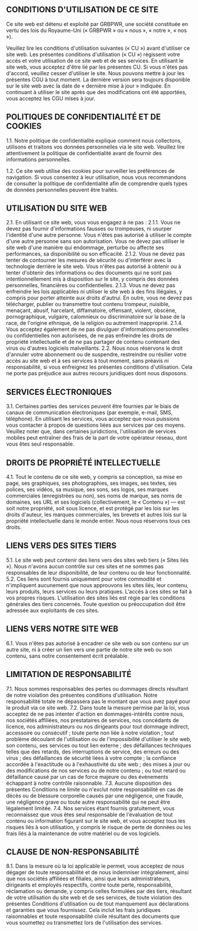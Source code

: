 ## CONDITIONS D'UTILISATION DE CE SITE

Ce site web est détenu et exploité par GRBPWR, une société constituée en vertu des lois du Royaume-Uni (« GRBPWR » ou « nous », « notre », « nos »).

Veuillez lire les conditions d'utilisation suivantes (« CU ») avant d'utiliser ce site web.
Les présentes conditions d'utilisation (« CU ») régissent votre accès et votre utilisation de ce site web et de ses services. En utilisant le site web, vous acceptez d'être lié par les présentes CU. Si vous n'êtes pas d'accord, veuillez cesser d'utiliser le site.
Nous pouvons mettre à jour les présentes CGU à tout moment. La dernière version sera toujours disponible sur le site web avec la date de « dernière mise à jour » indiquée. En continuant à utiliser le site après que des modifications ont été apportées, vous acceptez les CGU mises à jour.

## POLITIQUES DE CONFIDENTIALITÉ ET DE COOKIES

1.1. Notre politique de confidentialité explique comment nous collectons, utilisons et traitons vos données personnelles via le site web. Veuillez lire attentivement la politique de confidentialité avant de fournir des informations personnelles.

1.2. Ce site web utilise des cookies pour surveiller les préférences de navigation. Si vous consentez à leur utilisation, nous vous recommandons de consulter la politique de confidentialité afin de comprendre quels types de données personnelles peuvent être traités.

## UTILISATION DU SITE WEB

2.1. En utilisant ce site web, vous vous engagez à ne pas :
2.1.1. Vous ne devez pas fournir d'informations fausses ou trompeuses, ni usurper l'identité d'une autre personne. Vous n'êtes pas autorisé à utiliser le compte d'une autre personne sans son autorisation. Vous ne devez pas utiliser le site web d'une manière qui endommage, perturbe ou affecte ses performances, sa disponibilité ou son efficacité.
2.1.2. Vous ne devez pas tenter de contourner les mesures de sécurité ou d'interférer avec la technologie derrière le site web. Vous n'êtes pas autorisé à obtenir ou à tenter d'obtenir des informations ou des documents qui ne sont pas intentionnellement mis à disposition sur le site, y compris des données personnelles, financières ou confidentielles.
2.1.3. Vous ne devez pas enfreindre les lois applicables ni utiliser le site web à des fins illégales, y compris pour porter atteinte aux droits d'autrui. En outre, vous ne devez pas télécharger, publier ou transmettre tout contenu trompeur, nuisible, menaçant, abusif, harcelant, diffamatoire, offensant, violent, obscène, pornographique, vulgaire, calomnieux ou discriminatoire sur la base de la race, de l'origine ethnique, de la religion ou autrement inapproprié.
2.1.4. Vous acceptez également de ne pas divulguer d'informations personnelles ou confidentielles non autorisées, de ne pas enfreindre les droits de propriété intellectuelle et de ne pas partager de contenu contenant des virus ou d'autres logiciels malveillants.
2.2. Nous nous réservons le droit d'annuler votre abonnement ou de suspendre, restreindre ou résilier votre accès au site web et à ses services à tout moment, sans préavis ni responsabilité, si vous enfreignez les présentes conditions d'utilisation. Cela ne porte pas préjudice aux autres recours juridiques dont nous disposons.

## SERVICES ÉLECTRONIQUES

3.1. Certaines parties des services peuvent être fournies par le biais de canaux de communication électroniques (par exemple, e-mail, SMS, téléphone). En utilisant les services, vous acceptez que nous puissions vous contacter à propos de questions liées aux services par ces moyens. Veuillez noter que, dans certaines juridictions, l'utilisation de services mobiles peut entraîner des frais de la part de votre opérateur réseau, dont vous êtes seul responsable.

## DROITS DE PROPRIÉTÉ INTELLECTUELLE

4.1. Tout le contenu de ce site web, y compris sa conception, sa mise en page, ses graphiques, ses photographies, ses images, ses textes, ses polices, ses vidéos, sa musique, ses sons, ses logos, ses marques commerciales (enregistrées ou non), ses noms de marque, ses noms de domaines, ses URL et ses logiciels (collectivement, le « Contenu ») — est soit notre propriété, soit sous licence, et est protégé par les lois sur les droits d'auteur, les marques commerciales, les brevets et autres lois sur la propriété intellectuelle dans le monde entier. Nous nous réservons tous ces droits.

## LIENS VERS DES SITES TIERS

5.1. Le site web peut contenir des liens vers des sites web tiers (« Sites liés »). Nous n'avons aucun contrôle sur ces sites et ne sommes pas responsables de leur disponibilité, de leur contenu ou de leur fonctionnalité.
5.2. Ces liens sont fournis uniquement pour votre commodité et n'impliquent aucunement que nous approuvons les sites liés, leur contenu, leurs produits, leurs services ou leurs pratiques. L'accès à ces sites se fait à vos propres risques. L'utilisation des sites liés est régie par les conditions générales des tiers concernés. Toute question ou préoccupation doit être adressée aux exploitants de ces sites.

## LIENS VERS NOTRE SITE WEB

6.1. Vous n'êtes pas autorisé à encadrer ce site web ou son contenu sur un autre site, ni à créer un lien vers une partie de notre site web ou son contenu, sans notre consentement écrit préalable.

## LIMITATION DE RESPONSABILITÉ

7.1. Nous sommes responsables des pertes ou dommages directs résultant de notre violation des présentes conditions d'utilisation. Notre responsabilité totale ne dépassera pas le montant que vous avez payé pour le produit via ce site web.
7.2. Dans toute la mesure permise par la loi, vous acceptez de ne pas intenter d'action en dommages-intérêts contre nous, nos sociétés affiliées, nos prestataires de services, nos concédants de licence, nos administrateurs ou nos dirigeants pour tout dommage indirect, accessoire ou consécutif ; toute perte non liée à notre violation ; tout problème découlant de l'utilisation ou de l'impossibilité d'utiliser le site web, son contenu, ses services ou tout lien externe ; des défaillances techniques telles que des retards, des interruptions de service, des erreurs ou des virus ; des défaillances de sécurité liées à votre compte ; la confiance accordée à l'exactitude ou à l'exhaustivité du site web ; des mises à jour ou des modifications de nos services ou de notre contenu ; ou tout retard ou défaillance causé par un cas de force majeure ou des événements échappant à notre contrôle raisonnable.
7.3. Aucune disposition des présentes Conditions ne limite ou n'exclut notre responsabilité en cas de décès ou de blessure corporelle causés par une négligence, une fraude, une négligence grave ou toute autre responsabilité qui ne peut être légalement limitée.
7.4. Nos services étant fournis gratuitement, vous reconnaissez que vous êtes seul responsable de l'évaluation de tout contenu ou information figurant sur le site web, et vous acceptez tous les risques liés à son utilisation, y compris le risque de perte de données ou les frais liés à la maintenance de votre matériel ou de vos logiciels.

## CLAUSE DE NON-RESPONSABILITÉ

8.1. Dans la mesure où la loi applicable le permet, vous acceptez de nous dégager de toute responsabilité et de nous indemniser intégralement, ainsi que nos sociétés affiliées et filiales, ainsi que leurs administrateurs, dirigeants et employés respectifs, contre toute perte, responsabilité, réclamation ou demande, y compris celles formulées par des tiers, résultant de votre utilisation du site web et de ses services, de toute violation des présentes Conditions d'utilisation ou de tout manquement aux déclarations et garanties que vous fournissez. Cela inclut les frais juridiques raisonnables et toute responsabilité civile résultant des documents que vous soumettez ou transmettez lors de l'utilisation des services.
